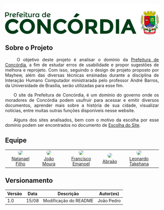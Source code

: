 <center>
  <a align="center" href="https://concordia.atende.net" target="_blank" > 
    <img src="./docs/images/logoConcordia.png" width="900px"/>
  </a>
</center>

## Sobre o Projeto 
<p align="justify">&emsp;&emsp; O objetivo deste projeto é analisar o domínio da <a href="https://concordia.atende.net">Prefeitura de Concórdia</a>, a fim de estudar erros de usabilidade e propor sugestões de melhora e reprojeto. Com isso, seguindo o design de projeto proposto por Mayhew, além das diversas técnicas ensinadas durante a disciplina de Interação Humano Computador ministrarada pelo professor André Barros, da Universidade de Brasília, serão utilizadas para esse fim.</p>
  
<p align="justify">&emsp;&emsp;O site da Prefeitura de Concórdia, é um domínio do governo onde os moradores de Concórdia podem usufruir para acessar e emitir diversos documentos, aprender mais sobre a história de sua cidade, visualizar notícias, entre muitas outras funções disponíveis nesse website.</p>

<p align="justify">&emsp;&emsp;Alguns dos sites analisados, bem com o motivo da escolha por esse domínio podem ser encontrados no documento de <a href="planejamento/escolhaSite">Escolha do Site</a>.</p>
  
## Equipe
<center><table>
<tr>
<!-- Natanael Filho -->
<td align="center"><a href="https://github.com/fernandes-natanael"><img style="border-radius: 50%;" src="https://github.com/fernandes-natanael.png" width="100px;"/><br />         Natanael Filho
</a>
</td>
<!-- Joao -->
<td align="center"><a href="https://github.com/joao-moura"><img style="border-radius: 50%;" src="https://github.com/joao-moura.png" width="100px;"/><br />         João Moura
</a>
</td>
<!-- Francisco Emanoel -->
<td align="center"><a href="https://github.com/francisco1code"><img style="border-radius: 50%;" src="https://github.com/francisco1code.png" width="100px;"/><br />           Francisco Emanoel
</a>
</td>
<!-- Abraão -->
<td align="center"><a href="https://github.com/Abraao1231"><img style="border-radius: 50%;" src="https://github.com/Abraao1231.png" width="100px;"/><br />                 Abraão
</a>
</td>
<!-- Leonardo Takehana -->
<td align="center"><a href="https://github.com/ltakehana"><img style="border-radius: 50%;" src="https://github.com/ltakehana.png" width="100px;"/><br />         Leonardo Takehana
</a>
</td>
</tr>
</table></center>

## Versionamento
| Versão | Data  | Descrição            | Autor(es)       |
| ------ | ----- | -------------------- | --------------- |
| 1.0    | 15/08 | Modificação do README| João Pedro	  |
